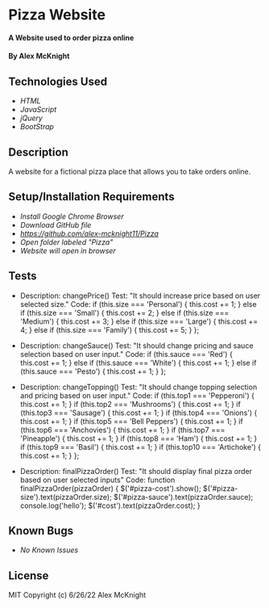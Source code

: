 # Pizza Website

#### A Website used to order pizza online

#### By Alex McKnight

## Technologies Used

- _HTML_
- _JavaScript_
- _jQuery_
- _BootStrap_

## Description

A website for a fictional pizza place that allows you to take orders online.

## Setup/Installation Requirements

- _Install Google Chrome Browser_
- _Download GitHub file_
- _https://github.com/alex-mcknight11/Pizza_
- _Open folder labeled "Pizza"_
- _Website will open in browser_

## Tests

- Description: changePrice()
Test: "It should increase price based on user selected size."
Code: 
	if (this.size === 'Personal') {
		this.cost += 1;
	} else if (this.size === 'Small') {
		this.cost += 2;
	} else if (this.size === 'Medium') {
		this.cost += 3;
	} else if (this.size === 'Large') {
		this.cost += 4;
	} else if (this.size === 'Family') {
		this.cost += 5;
	}
};

- Description: changeSauce()
Test: "It should change pricing and sauce selection based on user input."
Code:
	if (this.sauce === 'Red') {
		this.cost += 1;
	} else if (this.sauce === 'White') {
		this.cost += 1;
	} else if (this.sauce === 'Pesto') {
		this.cost += 1;
	}
};

- Description: changeTopping()
Test: "It should change topping selection and pricing based on user input."
Code:
	if (this.top1 === 'Pepperoni') {
		this.cost += 1;
	}
	if (this.top2 === 'Mushrooms') {
		this.cost += 1;
	}
	if (this.top3 === 'Sausage') {
		this.cost += 1;
	}
	if (this.top4 === 'Onions') {
		this.cost += 1;
	}
	if (this.top5 === 'Bell Peppers') {
		this.cost += 1;
	}
	if (this.top6 === 'Anchovies') {
		this.cost += 1;
	}
	if (this.top7 === 'Pineapple') {
		this.cost += 1;
	}
	if (this.top8 === 'Ham') {
		this.cost += 1;
	}
	if (this.top9 === 'Basil') {
		this.cost += 1;
	}
	if (this.top10 === 'Artichoke') {
		this.cost += 1;
	}
};

- Description: finalPizzaOrder()
Test: "It should display final pizza order based on user selected inputs"
Code:
function finalPizzaOrder(pizzaOrder) {
	$('#pizza-cost').show();
	$('#pizza-size').text(pizzaOrder.size);
	$('#pizza-sauce').text(pizzaOrder.sauce);
	console.log('hello');
	$('#cost').text(pizzaOrder.cost);
}

## Known Bugs

- _No Known Issues_

## License

MIT
Copyright (c) 6/26/22 Alex McKnight